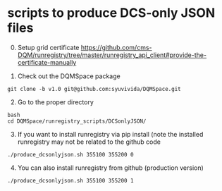# scripts to produce DCS-only JSON files
0. Setup grid certificate
https://github.com/cms-DQM/runregistry/tree/master/runregistry_api_client#provide-the-certificate-manually

1. Check out the DQMSpace package
```
git clone -b v1.0 git@github.com:syuvivida/DQMSpace.git 
```

2. Go to the proper directory
```
bash
cd DQMSpace/runregistry_scripts/DCSonlyJSON/
```

3. If you want to install runregistry via pip install (note the installed runregistry may not be related to the github 
code
```
./produce_dcsonlyjson.sh 355100 355200 0

```

4. You can also install runregistry from github (production version)
```
./produce_dcsonlyjson.sh 355100 355200 1
```


